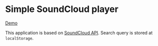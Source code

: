 # Simple SoundCloud player

[Demo](http://matreshkajs.github.io/matreshka-examples-and-tutorials/soundcloud-search/)

This application is based on [SoundCloud API](https://developers.soundcloud.com/docs/api/guide). Search query is stored at ``localStorage``.
